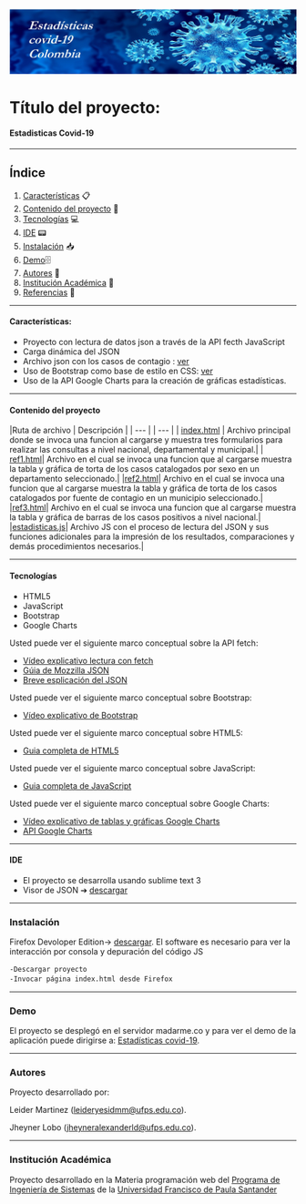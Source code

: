 ![Estadisticas](./images/blue-covid-banner.jpg)
# Título del proyecto:

#### Estadisticas Covid-19 
***
## Índice
1. [Características](#características) 📋
2. [Contenido del proyecto](#contenido-del-proyecto) 📁
3. [Tecnologías](#tecnologías) 💻
4. [IDE](#ide) 📟
5. [Instalación](#instalación) 📥
6. [Demo](#demo)🗄
7. [Autores](#autores) 🧍
8. [Institución Académica](#institución-académica) 🏫
9. [Referencias](#referencias) 📎
***

#### Características:

  - Proyecto con lectura de datos json a través de la API fecth JavaScript
  - Carga dinámica del JSON 
  - Archivo json con los casos de contagio : [ver](https://www.datos.gov.co/resource/gt2j-8ykr.json)
  - Uso de Bootstrap como base de estilo en CSS: [ver](https://getbootstrap.com/)
  - Uso de la API Google Charts para la creación de gráficas estadísticas.
***
  #### Contenido del proyecto
  |Ruta de archivo | Descripción | 
  | --- | | --- |
  | [index.html](https://gitlab.com/Wolf21/estadisticascovid/-/blob/master/index.html) | Archivo principal donde se invoca una funcion al cargarse y muestra tres formularios para realizar las consultas a nivel nacional, departamental y municipal.|
  | [ref1.html](https://gitlab.com/Wolf21/estadisticascovid/-/blob/master/html/ref1.html)|  Archivo en el cual se invoca una funcion que al cargarse muestra la tabla y gráfica de torta de los casos catalogados por sexo en un departamento seleccionado.|
  |[ref2.html](https://gitlab.com/Wolf21/estadisticascovid/-/blob/master/html/ref2.html)| Archivo en el cual se invoca una funcion que al cargarse muestra la tabla y gráfica de torta de los casos catalogados por fuente de contagio en un municipio seleccionado.|
  |[ref3.html](https://gitlab.com/Wolf21/estadisticascovid/-/blob/master/html/ref3.html)| Archivo en el cual se invoca una funcion que al cargarse muestra la tabla y gráfica de barras de los casos positivos a nivel nacional.|
  |[estadisticas.js](https://gitlab.com/Wolf21/estadisticascovid/-/blob/master/js/estadisticas.js)| Archivo JS con el proceso de lectura del JSON y sus funciones adicionales para la impresión de los resultados, comparaciones y demás procedimientos necesarios.|

***
#### Tecnologías

  - HTML5
  - JavaScript
  - Bootstrap
  - Google Charts

Usted puede ver el siguiente marco conceptual sobre la API fetch:

  - [Vídeo explicativo lectura con fetch](https://www.youtube.com/watch?v=DP7Hkr2ss_I)
  - [Gúia de Mozzilla JSON](https://developer.mozilla.org/es/docs/Learn/JavaScript/Objects/JSON)
  - [Breve esplicación del JSON](https://www.w3schools.com/whatis/whatis_json.asp)

Usted puede ver el siguiente marco conceptual sobre Bootstrap:
  - [Vídeo explicativo de Bootstrap](https://www.youtube.com/watch?v=59pex8k8Xr8)

Usted puede ver el siguiente marco conceptual sobre HTML5:
  - [Guia completa de HTML5](https://www.w3schools.com/html/default.asp)

Usted puede ver el siguiente marco conceptual sobre JavaScript:
  - [Guia completa de JavaScript](https://www.w3schools.com/js/default.asp)

Usted puede ver el siguiente marco conceptual sobre Google Charts:
  - [Vídeo explicativo de tablas y gráficas Google Charts](https://www.youtube.com/watch?v=QRN91T8rqW4&feature=emb_logo)
  - [API Google Charts](https://developers.google.com/chart)

  ***
#### IDE

- El proyecto se desarrolla usando sublime text 3 
- Visor de JSON ➔ [descargar](http://jsonviewer.stack.hu/)

***
### Instalación

Firefox Devoloper Edition-> [descargar](https://www.mozilla.org/es-ES/firefox/developer/).
El software es necesario para ver la interacción por consola y depuración del código JS


```sh
-Descargar proyecto
-Invocar página index.html desde Firefox 
```

***
### Demo

El proyecto se desplegó en el servidor madarme.co y para ver el demo de la aplicación puede dirigirse a: [Estadísticas covid-19](http://ufps22.madarme.co/estadistica_covid/index.html).

***
### Autores
Proyecto desarrollado por: 

Leider Martinez (<leideryesidmm@ufps.edu.co>).
                          
Jheyner Lobo (<jheyneralexanderld@ufps.edu.co>).

***
### Institución Académica   
Proyecto desarrollado en la Materia programación web del  [Programa de Ingeniería de Sistemas] de la [Universidad Francisco de Paula Santander]


   [Programa de Ingeniería de Sistemas]:<https://ingsistemas.cloud.ufps.edu.co/>
   [Universidad Francisco de Paula Santander]:<https://ww2.ufps.edu.co/>
